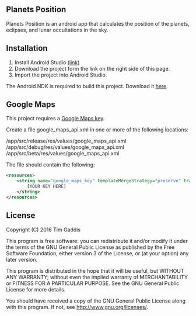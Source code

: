 ## Planets Position

Planets Position is an android app that calculates the position of the planets,
eclipses, and lunar occultations in the sky.

## Installation

1. Install Android Studio [(link)](http://developer.android.com/sdk/index.html)
2. Download the project form the link on the right side of this page.
3. Import the project into Android Studio.

The Android NDK is required to build this project.  Download it [here](http://developer.android.com/tools/sdk/ndk/index.html).

## Google Maps

This project requires a [Google Maps key](https://developers.google.com/maps/documentation/android/start).

Create a file google_maps_api.xml in one or more of the following locations:

/app/src/release/res/values/google_maps_api.xml
/app/src/debug/res/values/google_maps_api.xml
/app/src/beta/res/values/google_maps_api.xml

The file should contain the following:
```xml
<resources>
    <string name="google_maps_key" templateMergeStrategy="preserve" translatable="false">
        [YOUR KEY HERE]
    </string>
</resources>
```

## License

Copyright (C) 2016 Tim Gaddis

This program is free software: you can redistribute it and/or modify
it under the terms of the GNU General Public License as published by
the Free Software Foundation, either version 3 of the License, or
(at your option) any later version.

This program is distributed in the hope that it will be useful,
but WITHOUT ANY WARRANTY; without even the implied warranty of
MERCHANTABILITY or FITNESS FOR A PARTICULAR PURPOSE.  See the
GNU General Public License for more details.

You should have received a copy of the GNU General Public License
along with this program.  If not, see <http://www.gnu.org/licenses/>.

